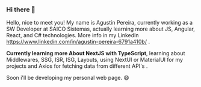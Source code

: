### Hi there 👋

<!--
**AgustinPereira25/AgustinPereira25** is a ✨ _special_ ✨ repository because its `README.md` (this file) appears on your GitHub profile.

Here are some ideas to get you started:

- 🔭 I’m currently working on ...
- 🌱 I’m currently learning ...
- 👯 I’m looking to collaborate on ...
- 🤔 I’m looking for help with ...
- 💬 Ask me about ...
- 📫 How to reach me: ...
- 😄 Pronouns: ...
- ⚡ Fun fact: ...
-->
Hello, nice to meet you! My name is Agustín Pereira, currently working as a SW Developer at SAICO Sistemas, actually learning more about JS, Angular, React, and C# technologies. More info in my LinkedIn https://www.linkedin.com/in/agustin-pereira-6791a410b/ .

**Currently learning more About NextJS with TypeScript**, learning about Middlewares, SSG, ISR, ISG, Layouts, using NextUI or MaterialUI for my projects and Axios for fetching data from different API's .



Soon i'll be developing my personal web page. 😄

